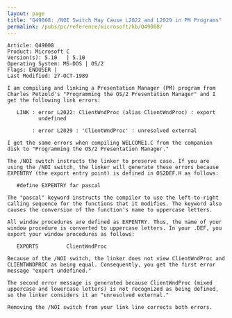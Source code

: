 ```yaml
---
layout: page
title: "Q49008: /NOI Switch May Cause L2022 and L2029 in PM Programs"
permalink: /pubs/pc/reference/microsoft/kb/Q49008/
---
```


	Article: Q49008
	Product: Microsoft C
	Version(s): 5.10   | 5.10
	Operating System: MS-DOS | OS/2
	Flags: ENDUSER |
	Last Modified: 27-OCT-1989
	
	I am compiling and linking a Presentation Manager (PM) program from
	Charles Petzold's "Programming the OS/2 Presentation Manager" and I
	get the following link errors:
	
	   LINK : error L2022: ClientWndProc (alias ClientWndProc) : export
	          undefined
	
	        : error L2029 : 'ClientWndProc' : unresolved external
	
	I get the same errors when compiling WELCOME1.C from the companion
	disk to "Programming the OS/2 Presentation Manager."
	
	The /NOI switch instructs the linker to preserve case. If you are
	using the /NOI switch, the linker will generate these errors because
	EXPENTRY (the export entry point) is defined in OS2DEF.H as follows:
	
	   #define EXPENTRY far pascal
	
	The "pascal" keyword instructs the compiler to use the left-to-right
	calling sequence for the functions that it modifies. The keyword also
	causes the conversion of the function's name to uppercase letters.
	
	All window procedures are defined as EXPENTRY. Thus, the name of your
	window procedure is converted to uppercase letters. In your .DEF, you
	export your window procedures as follows:
	
	   EXPORTS         ClientWndProc
	
	Because of the /NOI switch, the linker does not view ClientWndProc and
	CLIENTWNDPROC as being equal. Consequently, you get the first error
	message "export undefined."
	
	The second error message is generated because ClientWndProc (mixed
	uppercase and lowercase letters) is not recognized as being defined,
	so the linker considers it an "unresolved external."
	
	Removing the /NOI switch from your link line corrects both errors.
